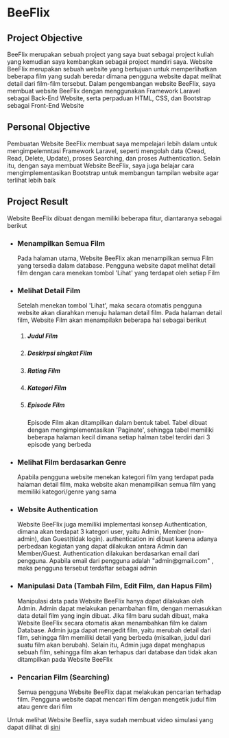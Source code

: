 <h1> BeeFlix </h1>

## Project Objective
<p>BeeFlix merupakan sebuah project yang saya buat sebagai project kuliah yang kemudian saya kembangkan sebagai project mandiri saya. Website BeeFlix merupakan sebuah website yang bertujuan untuk memperlihatkan beberapa film yang sudah beredar dimana pengguna website dapat melihat detail dari film-film tersebut. Dalam pengembangan website BeeFlix, saya membuat website BeeFlix dengan menggunakan Framework Laravel sebagai Back-End Website, serta perpaduan HTML, CSS, dan Bootstrap sebagai Front-End Website</p>

## Personal Objective
<p>Pembuatan Website BeeFlix membuat saya mempelajari lebih dalam untuk mengimpelemntasi Framework Laravel, seperti mengolah data (Cread, Read, Delete, Update), proses Searching, dan proses Authentication. Selain itu, dengan saya membuat Website BeeFlix, saya juga belajar cara mengimplementasikan Bootstrap untuk membangun tampilan website agar terlihat lebih baik</p>

## Project Result
<p>Website BeeFlix dibuat dengan memiliki beberapa fitur, diantaranya sebagai berikut</p>

<ul>

<li>
    <h3>Menampilkan Semua Film</h3>
    <p>Pada halaman utama, Website BeeFlix akan menampilkan semua Film yang tersedia dalam database. Pengguna website dapat melihat detail film dengan cara menekan tombol 'Lihat' yang terdapat oleh setiap Film</p>
</li>

<li>
    <h3>Melihat Detail Film</h3>
    <p>Setelah menekan tombol 'Lihat', maka secara otomatis pengguna website akan diarahkan menuju halaman detail film. Pada halaman detail film, Website Film akan menampilakn beberapa hal sebagai berikut</p>
    <ol>
        <li>
            <h5>Judul Film</h5>
        </li>
        <li>
            <h5>Deskirpsi singkat Film</h5>
        </li>
        <li>
            <h5>Rating Film</h5>
        </li>
        <li>
            <h5>Kategori Film</h5>
        </li>
        <li>
            <h5>Episode Film</h5>
            <p>Episode Film akan ditampilkan dalam bentuk tabel. Tabel dibuat dengan mengimplementasikan 'Paginate', sehingga tabel memiliki beberapa halaman kecil dimana setiap halman tabel terdiri dari 3 episode yang berbeda</p>
        </li>
    </ol>
</li>

<li>
    <h3>Melihat Film berdasarkan Genre</h3>
    <p>Apabila pengguna website menekan kategori film yang terdapat pada halaman detail film, maka website akan menampilkan semua film yang memiliki kategori/genre yang sama</p>
</li>

<li>
    <h3>Website Authentication</h3>
    <p>Website BeeFlix juga memiliki implementasi konsep Authentication, dimana akan terdapat 3 kategori user, yaitu Admin, Member (non-admin), dan Guest(tidak login).
    authentication ini dibuat karena adanya perbedaan kegiatan yang dapat dilakukan antara Admin dan Member/Guest. Authentication dilakukan berdasarkan email dari pengguna. Apabila email dari pengguna adalah "admin@gmail.com" , maka pengguna tersebut terdaftar sebagai admin</p>
</li>

<li>
    <h3>Manipulasi Data (Tambah Film, Edit Film, dan Hapus Film)</h3>
    <p>Manipulasi data pada Website BeeFlix hanya dapat dilakukan oleh Admin. Admin dapat melakukan penambahan film, dengan memasukkan data detail film yang ingin dibuat. JIka film baru sudah dibuat, maka Website BeeFlix secara otomatis akan menambahkan film ke dalam Database. Admin juga dapat mengedit film, yaitu merubah detail dari film, sehingga film memiliki detail yang berbeda (misalkan, judul dari suatu film akan berubah). Selain itu, Admin juga dapat menghapus sebuah film, sehingga film akan terhapus dari database dan tidak akan ditampilkan pada Website BeeFlix</p>
</li>

<li>
    <h3>Pencarian Film (Searching)</h3>
    <p>Semua pengguna Website BeeFlix dapat melakukan pencarian terhadap film. Pengguna website dapat mencari film dengan mengetik judul film atau genre dari film</p>
</li>



</ul>

<p>Untuk melihat Website Beeflix, saya sudah membuat video simulasi yang dapat dilihat di <a href="https://drive.google.com/file/d/1KYClzNHiecbO7xdcqhcG2H1DDpLz924e/view?usp=sharing">sini</a>
</p>






